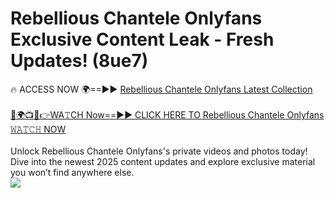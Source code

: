 # Rebellious Chantele Onlyfans Exclusive Content Leak - Fresh Updates! (8ue7)

🔥 ACCESS NOW 🌍==►► <a href="https://tinyurl.com/kvy9nzfs" rel="nofollow">Rebellious Chantele Onlyfans Latest Collection</a>
<br><br>
[🔴🌍📺📱👉WA𝚃CH Now==►► CLICK HERE TO Rebellious Chantele Onlyfans 𝚆𝙰𝚃𝙲𝙷 NOW](https://tinyurl.com/kvy9nzfs)
<br><br>
Unlock Rebellious Chantele Onlyfans's private videos and photos today! Dive into the newest 2025 content updates and explore exclusive material you won’t find anywhere else.
<br>
<a href="https://tinyurl.com/kvy9nzfs" rel="nofollow" data-target="animated-image.originalLink"><img src="https://camo.githubusercontent.com/8a4f000d20f83aca3bf7ec5f350d767afa0574a8a352519fd8cfa583a6f93a33/68747470733a2f2f692e696d6775722e636f6d2f644a486b345a712e676966" data-canonical-src="https://i.imgur.com/dJHk4Zq.gif" style="max-width: 100%; display: inline-block;" data-target="animated-image.originalImage"></a>
<br>
